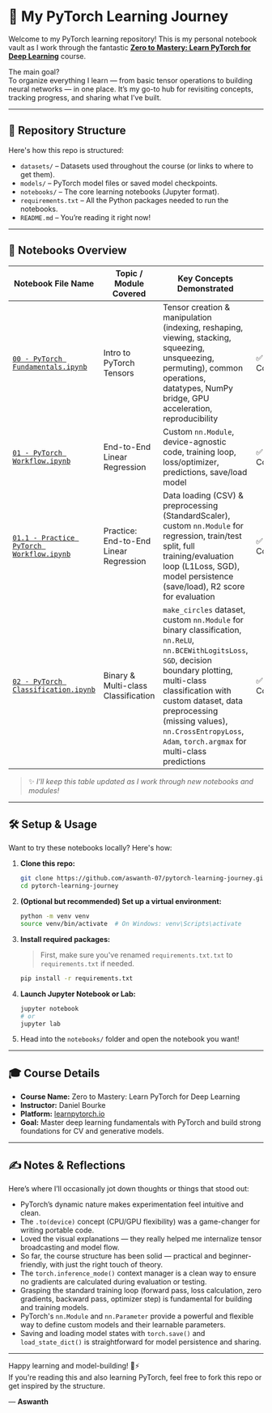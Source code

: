 # 🚀 My PyTorch Learning Journey

Welcome to my PyTorch learning repository! This is my personal notebook vault as I work through the fantastic **[Zero to Mastery: Learn PyTorch for Deep Learning](https://www.learnpytorch.io/)** course.

The main goal?  
To organize everything I learn — from basic tensor operations to building neural networks — in one place. It’s my go-to hub for revisiting concepts, tracking progress, and sharing what I’ve built.

---

## 📁 Repository Structure

Here's how this repo is structured:

- `datasets/` – Datasets used throughout the course (or links to where to get them).
- `models/` – PyTorch model files or saved model checkpoints.
- `notebooks/` – The core learning notebooks (Jupyter format).
- `requirements.txt` – All the Python packages needed to run the notebooks.
- `README.md` – You’re reading it right now!

---

## 📓 Notebooks Overview

| Notebook File Name              | Topic / Module Covered                        | Key Concepts Demonstrated                                                                                   | Status       |
| ------------------------------- | --------------------------------------------- | ----------------------------------------------------------------------------------------------------------- | ------------ |
| [`00 - PyTorch Fundamentals.ipynb`](notebooks/00%20-%20PyTorch%20Fundamentals.ipynb) | Intro to PyTorch Tensors                   | Tensor creation & manipulation (indexing, reshaping, viewing, stacking, squeezing, unsqueezing, permuting), common operations, datatypes, NumPy bridge, GPU acceleration, reproducibility                 | ✅ Completed |
| [`01 - PyTorch Workflow.ipynb`](notebooks/01%20-%20PyTorch%20Workflow.ipynb)        | End-to-End Linear Regression               | Custom `nn.Module`, device-agnostic code, training loop, loss/optimizer, predictions, save/load model       | ✅ Completed |
| [`01.1 - Practice PyTorch Workflow.ipynb`](notebooks/01.1%20-%20Practice%20PyTorch%20Workflow.ipynb) | Practice: End-to-End Linear Regression | Data loading (CSV) & preprocessing (StandardScaler), custom `nn.Module` for regression, train/test split, full training/evaluation loop (L1Loss, SGD), model persistence (save/load), R2 score for evaluation | ✅ Completed |
| [`02 - PyTorch Classification.ipynb`](notebooks/02%20-%20PyTorch%20Classification.ipynb) | Binary & Multi-class Classification      | `make_circles` dataset, custom `nn.Module` for binary classification, `nn.ReLU`, `nn.BCEWithLogitsLoss`, `SGD`, decision boundary plotting, multi-class classification with custom dataset, data preprocessing (missing values), `nn.CrossEntropyLoss`, `Adam`, `torch.argmax` for multi-class predictions | ✅ Completed |

> ✨ *I'll keep this table updated as I work through new notebooks and modules!*

---

## 🛠️ Setup & Usage

Want to try these notebooks locally? Here's how:

1. **Clone this repo:**
   ```bash
   git clone https://github.com/aswanth-07/pytorch-learning-journey.git
   cd pytorch-learning-journey
   ```

2. **(Optional but recommended) Set up a virtual environment:**
   ```bash
   python -m venv venv
   source venv/bin/activate  # On Windows: venv\Scripts\activate
   ```

3. **Install required packages:**
   > First, make sure you've renamed `requirements.txt.txt` to `requirements.txt` if needed.
   ```bash
   pip install -r requirements.txt
   ```

4. **Launch Jupyter Notebook or Lab:**
   ```bash
   jupyter notebook
   # or
   jupyter lab
   ```

5. Head into the `notebooks/` folder and open the notebook you want!

---

## 🎓 Course Details

- **Course Name:** Zero to Mastery: Learn PyTorch for Deep Learning
- **Instructor:** Daniel Bourke
- **Platform:** [learnpytorch.io](https://www.learnpytorch.io/)
- **Goal:** Master deep learning fundamentals with PyTorch and build strong foundations for CV and generative models.

---

## ✍️ Notes & Reflections

Here’s where I’ll occasionally jot down thoughts or things that stood out:

- PyTorch’s dynamic nature makes experimentation feel intuitive and clean.
- The `.to(device)` concept (CPU/GPU flexibility) was a game-changer for writing portable code.
- Loved the visual explanations — they really helped me internalize tensor broadcasting and model flow.
- So far, the course structure has been solid — practical and beginner-friendly, with just the right touch of theory.
- The `torch.inference_mode()` context manager is a clean way to ensure no gradients are calculated during evaluation or testing.
- Grasping the standard training loop (forward pass, loss calculation, zero gradients, backward pass, optimizer step) is fundamental for building and training models.
- PyTorch's `nn.Module` and `nn.Parameter` provide a powerful and flexible way to define custom models and their learnable parameters.
- Saving and loading model states with `torch.save()` and `load_state_dict()` is straightforward for model persistence and sharing.

---

Happy learning and model-building! 🧠⚡  
If you're reading this and also learning PyTorch, feel free to fork this repo or get inspired by the structure.

— **Aswanth**